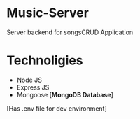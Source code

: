 # Music-Server
Server backend for songsCRUD Application

# Technoligies
- Node JS
- Express JS
- Mongoose [**MongoDB Database**]

[Has .env file for dev environment]
